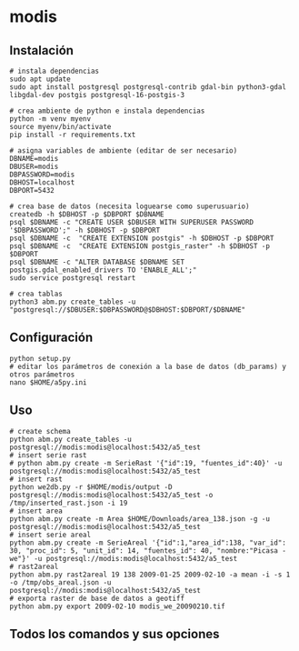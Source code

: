 # modis

## Instalación

    # instala dependencias
    sudo apt update
    sudo apt install postgresql postgresql-contrib gdal-bin python3-gdal libgdal-dev postgis postgresql-16-postgis-3

    # crea ambiente de python e instala dependencias
    python -m venv myenv
    source myenv/bin/activate
    pip install -r requirements.txt

    # asigna variables de ambiente (editar de ser necesario)
    DBNAME=modis
    DBUSER=modis
    DBPASSWORD=modis
    DBHOST=localhost
    DBPORT=5432

    # crea base de datos (necesita loguearse como superusuario)
    createdb -h $DBHOST -p $DBPORT $DBNAME
    psql $DBNAME -c "CREATE USER $DBUSER WITH SUPERUSER PASSWORD '$DBPASSWORD';" -h $DBHOST -p $DBPORT 
    psql $DBNAME -c  "CREATE EXTENSION postgis" -h $DBHOST -p $DBPORT 
    psql $DBNAME -c  "CREATE EXTENSION postgis_raster" -h $DBHOST -p $DBPORT 
    psql $DBNAME -c "ALTER DATABASE $DBNAME SET postgis.gdal_enabled_drivers TO 'ENABLE_ALL';"
    sudo service postgresql restart
    
    # crea tablas
    python3 abm.py create_tables -u "postgresql://$DBUSER:$DBPASSWORD@$DBHOST:$DBPORT/$DBNAME"

## Configuración

    python setup.py
    # editar los parámetros de conexión a la base de datos (db_params) y otros parámetros
    nano $HOME/a5py.ini 

## Uso

    # create schema
    python abm.py create_tables -u postgresql://modis:modis@localhost:5432/a5_test
    # insert serie rast
    # python abm.py create -m SerieRast '{"id":19, "fuentes_id":40}' -u postgresql://modis:modis@localhost:5432/a5_test
    # insert rast
    python we2db.py -r $HOME/modis/output -D postgresql://modis:modis@localhost:5432/a5_test -o /tmp/inserted_rast.json -i 19
    # insert area
    python abm.py create -m Area $HOME/Downloads/area_138.json -g -u postgresql://modis:modis@localhost:5432/a5_test
    # insert serie areal
    python abm.py create -m SerieAreal '{"id":1,"area_id":138, "var_id": 30, "proc_id": 5, "unit_id": 14, "fuentes_id": 40, "nombre:"Picasa - we"}' -u postgresql://modis:modis@localhost:5432/a5_test
    # rast2areal
    python abm.py rast2areal 19 138 2009-01-25 2009-02-10 -a mean -i -s 1 -o /tmp/obs_areal.json -u postgresql://modis:modis@localhost:5432/a5_test
    # exporta raster de base de datos a geotiff
    python abm.py export 2009-02-10 modis_we_20090210.tif

## Todos los comandos y sus opciones
